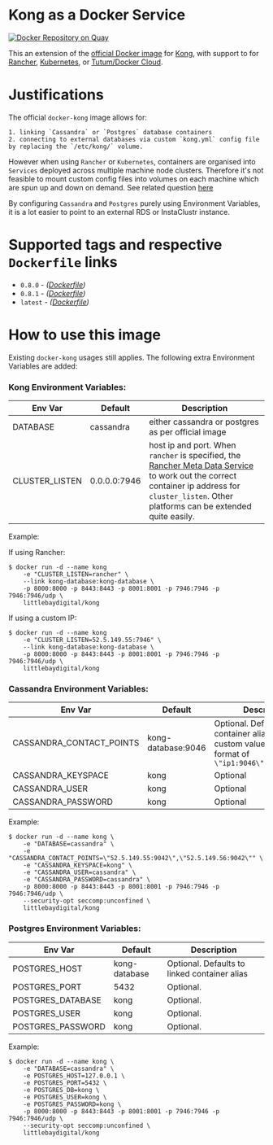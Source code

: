# Kong as a Docker Service
[![Docker Repository on Quay](https://quay.io/repository/littlebaydigital/kong/status "Docker Repository on Quay")](https://quay.io/repository/littlebaydigital/kong)

This an extension of the [official Docker image][docker-kong-url] for [Kong][kong-url], with support to for [Rancher][rancher-url], [Kubernetes][kubernetes-url], or [Tutum/Docker Cloud][docker-cloud-url].

# Justifications

The official `docker-kong` image allows for:

    1. linking `Cassandra` or `Postgres` database containers
    2. connecting to external databases via custom `kong.yml` config file by replacing the `/etc/kong/` volume.

However when using `Rancher` or `Kubernetes`, containers are organised into `Services` deployed across multiple machine node clusters. Therefore it's not feasible to mount custom config files into volumes on each machine which are spun up and down on demand. See related question [here][envvar-question]

By configuring `Cassandra` and `Postgres` purely using Environment Variables, it is a lot easier to point to an external RDS or InstaClustr instance.

# Supported tags and respective `Dockerfile` links

- `0.8.0` - *([Dockerfile](https://github.com/littlebaydigital/docker-kong-service/blob/0.8.0/Dockerfile))*
- `0.8.1` - *([Dockerfile](https://github.com/littlebaydigital/docker-kong-service/blob/0.8.1/Dockerfile))*
- `latest` - *([Dockerfile](https://github.com/littlebaydigital/docker-kong-service/blob/0.8.1/Dockerfile))*

# How to use this image

Existing `docker-kong` usages still applies. The following extra Environment Variables are added:

### Kong Environment Variables:
| Env Var | Default | Description |
| --------|---------| ------------|
| DATABASE | cassandra | either cassandra or postgres as per official image |
| CLUSTER_LISTEN | 0.0.0.0:7946 | host ip and port. When `rancher` is specified, the [Rancher Meta Data Service][rancher-metadata-service] to work out the correct container ip address for `cluster_listen`. Other platforms can be extended quite easily. |

Example:

If using Rancher:
```shell
$ docker run -d --name kong
    -e "CLUSTER_LISTEN=rancher" \
    --link kong-database:kong-database \
    -p 8000:8000 -p 8443:8443 -p 8001:8001 -p 7946:7946 -p 7946:7946/udp \
    littlebaydigital/kong
```

If using a custom IP:
```shell
$ docker run -d --name kong
    -e "CLUSTER_LISTEN=52.5.149.55:7946" \
    --link kong-database:kong-database \
    -p 8000:8000 -p 8443:8443 -p 8001:8001 -p 7946:7946 -p 7946:7946/udp \
    littlebaydigital/kong
```

### Cassandra Environment Variables:

| Env Var | Default | Description |
| --------|---------| ------------|
| CASSANDRA_CONTACT_POINTS | kong-database:9046 | Optional. Defaults to linked container alias. Specify custom values in the format of `\"ip1:9046\",\"ip2:9046\"`|
| CASSANDRA_KEYSPACE | kong | Optional |
| CASSANDRA_USER | kong | Optional |
| CASSANDRA_PASSWORD | kong | Optional |

Example:

```shell
$ docker run -d --name kong \
    -e "DATABASE=cassandra" \
    -e "CASSANDRA_CONTACT_POINTS=\"52.5.149.55:9042\",\"52.5.149.56:9042\"" \
    -e "CASSANDRA_KEYSPACE=kong" \
    -e "CASSANDRA_USER=cassandra" \
    -e "CASSANDRA_PASSWORD=cassandra" \
    -p 8000:8000 -p 8443:8443 -p 8001:8001 -p 7946:7946 -p 7946:7946/udp \
    --security-opt seccomp:unconfined \
    littlebaydigital/kong
```

### Postgres Environment Variables:

| Env Var | Default | Description |
| --------|---------| ------------|
| POSTGRES_HOST | kong-database | Optional. Defaults to linked container alias |
| POSTGRES_PORT | 5432 | Optional. |
| POSTGRES_DATABASE | kong | Optional. |
| POSTGRES_USER | kong | Optional. |
| POSTGRES_PASSWORD | kong | Optional. |

Example:

```shell
$ docker run -d --name kong \
    -e "DATABASE=cassandra" \
    -e POSTGRES_HOST=127.0.0.1 \
    -e POSTGRES_PORT=5432 \
    -e POSTGRES_DB=kong \
    -e POSTGRES_USER=kong \
    -e POSTGRES_PASSWORD=kong \
    -p 8000:8000 -p 8443:8443 -p 8001:8001 -p 7946:7946 -p 7946:7946/udp \
    --security-opt seccomp:unconfined \
    littlebaydigital/kong
```

[kong-url]: http://getkong.org
[docker-kong-url]: https://hub.docker.com/r/mashape/kong/
[rancher-url]: http://rancher.com/
[rancher-metadata-service]: http://rancher.com/introducing-rancher-metadata-service-for-docker/
[kubernetes-url]: http://kubernetes.io/
[docker-cloud-url]: https://www.docker.com/products/docker-cloud
[envvar-question]: https://groups.google.com/forum/#!topic/konglayer/mfjBUwQHHHk